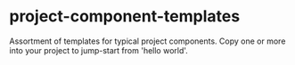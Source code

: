 # project-component-templates
Assortment of templates for typical project components. Copy one or more into your project to jump-start from 'hello world'.
